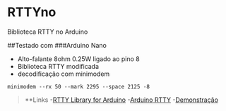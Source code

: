 # RTTYno
Biblioteca RTTY no Arduino

##Testado com
###Arduino Nano
- Alto-falante 8ohm 0.25W ligado ao pino 8
- Biblioteca RTTY modificada
- decodificação com minimodem

```
minimodem --rx 50 --mark 2295 --space 2125 -8 
```
>**Links
> -[RTTY Library for Arduino](http://www.timzaman.com/2011/04/radio-rtty-library-for-arduino/)
> -[Arduino RTTY](http://emmanuelgranatello.blogspot.com.br/2012/07/arduino-rtty.html)
> -[Demonstração](https://youtu.be/SwSwrsqfsNM)


